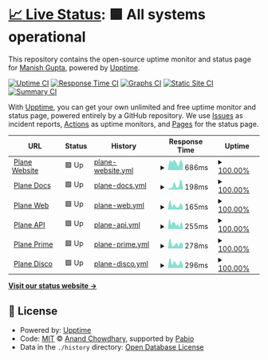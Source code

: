 # [📈 Live Status](https://mguptahub.github.io/upptime): <!--live status--> **🟩 All systems operational**

This repository contains the open-source uptime monitor and status page for [Manish Gupta](https://mguptahub.github.io/upptime), powered by [Upptime](https://github.com/upptime/upptime).

[![Uptime CI](https://github.com/mguptahub/upptime/workflows/Uptime%20CI/badge.svg)](https://github.com/mguptahub/upptime/actions?query=workflow%3A%22Uptime+CI%22)
[![Response Time CI](https://github.com/mguptahub/upptime/workflows/Response%20Time%20CI/badge.svg)](https://github.com/mguptahub/upptime/actions?query=workflow%3A%22Response+Time+CI%22)
[![Graphs CI](https://github.com/mguptahub/upptime/workflows/Graphs%20CI/badge.svg)](https://github.com/mguptahub/upptime/actions?query=workflow%3A%22Graphs+CI%22)
[![Static Site CI](https://github.com/mguptahub/upptime/workflows/Static%20Site%20CI/badge.svg)](https://github.com/mguptahub/upptime/actions?query=workflow%3A%22Static+Site+CI%22)
[![Summary CI](https://github.com/mguptahub/upptime/workflows/Summary%20CI/badge.svg)](https://github.com/mguptahub/upptime/actions?query=workflow%3A%22Summary+CI%22)

With [Upptime](https://upptime.js.org), you can get your own unlimited and free uptime monitor and status page, powered entirely by a GitHub repository. We use [Issues](https://github.com/mguptahub/upptime/issues) as incident reports, [Actions](https://github.com/mguptahub/upptime/actions) as uptime monitors, and [Pages](https://mguptahub.github.io/upptime) for the status page.

<!--start: status pages-->
<!-- This summary is generated by Upptime (https://github.com/upptime/upptime) -->
<!-- Do not edit this manually, your changes will be overwritten -->
<!-- prettier-ignore -->
| URL | Status | History | Response Time | Uptime |
| --- | ------ | ------- | ------------- | ------ |
| <img alt="" src="https://icons.duckduckgo.com/ip3/www.plane.so.ico" height="13"> [Plane Website](https://www.plane.so) | 🟩 Up | [plane-website.yml](https://github.com/mguptahub/upptime/commits/HEAD/history/plane-website.yml) | <details><summary><img alt="Response time graph" src="./graphs/plane-website/response-time-week.png" height="20"> 686ms</summary><br><a href="https://mguptahub.github.io/upptime/history/plane-website"><img alt="Response time 576" src="https://img.shields.io/endpoint?url=https%3A%2F%2Fraw.githubusercontent.com%2Fmguptahub%2Fupptime%2FHEAD%2Fapi%2Fplane-website%2Fresponse-time.json"></a><br><a href="https://mguptahub.github.io/upptime/history/plane-website"><img alt="24-hour response time 516" src="https://img.shields.io/endpoint?url=https%3A%2F%2Fraw.githubusercontent.com%2Fmguptahub%2Fupptime%2FHEAD%2Fapi%2Fplane-website%2Fresponse-time-day.json"></a><br><a href="https://mguptahub.github.io/upptime/history/plane-website"><img alt="7-day response time 686" src="https://img.shields.io/endpoint?url=https%3A%2F%2Fraw.githubusercontent.com%2Fmguptahub%2Fupptime%2FHEAD%2Fapi%2Fplane-website%2Fresponse-time-week.json"></a><br><a href="https://mguptahub.github.io/upptime/history/plane-website"><img alt="30-day response time 595" src="https://img.shields.io/endpoint?url=https%3A%2F%2Fraw.githubusercontent.com%2Fmguptahub%2Fupptime%2FHEAD%2Fapi%2Fplane-website%2Fresponse-time-month.json"></a><br><a href="https://mguptahub.github.io/upptime/history/plane-website"><img alt="1-year response time 576" src="https://img.shields.io/endpoint?url=https%3A%2F%2Fraw.githubusercontent.com%2Fmguptahub%2Fupptime%2FHEAD%2Fapi%2Fplane-website%2Fresponse-time-year.json"></a></details> | <details><summary><a href="https://mguptahub.github.io/upptime/history/plane-website">100.00%</a></summary><a href="https://mguptahub.github.io/upptime/history/plane-website"><img alt="All-time uptime 100.00%" src="https://img.shields.io/endpoint?url=https%3A%2F%2Fraw.githubusercontent.com%2Fmguptahub%2Fupptime%2FHEAD%2Fapi%2Fplane-website%2Fuptime.json"></a><br><a href="https://mguptahub.github.io/upptime/history/plane-website"><img alt="24-hour uptime 100.00%" src="https://img.shields.io/endpoint?url=https%3A%2F%2Fraw.githubusercontent.com%2Fmguptahub%2Fupptime%2FHEAD%2Fapi%2Fplane-website%2Fuptime-day.json"></a><br><a href="https://mguptahub.github.io/upptime/history/plane-website"><img alt="7-day uptime 100.00%" src="https://img.shields.io/endpoint?url=https%3A%2F%2Fraw.githubusercontent.com%2Fmguptahub%2Fupptime%2FHEAD%2Fapi%2Fplane-website%2Fuptime-week.json"></a><br><a href="https://mguptahub.github.io/upptime/history/plane-website"><img alt="30-day uptime 100.00%" src="https://img.shields.io/endpoint?url=https%3A%2F%2Fraw.githubusercontent.com%2Fmguptahub%2Fupptime%2FHEAD%2Fapi%2Fplane-website%2Fuptime-month.json"></a><br><a href="https://mguptahub.github.io/upptime/history/plane-website"><img alt="1-year uptime 100.00%" src="https://img.shields.io/endpoint?url=https%3A%2F%2Fraw.githubusercontent.com%2Fmguptahub%2Fupptime%2FHEAD%2Fapi%2Fplane-website%2Fuptime-year.json"></a></details>
| <img alt="" src="https://icons.duckduckgo.com/ip3/docs.plane.so.ico" height="13"> [Plane Docs](https://docs.plane.so) | 🟩 Up | [plane-docs.yml](https://github.com/mguptahub/upptime/commits/HEAD/history/plane-docs.yml) | <details><summary><img alt="Response time graph" src="./graphs/plane-docs/response-time-week.png" height="20"> 198ms</summary><br><a href="https://mguptahub.github.io/upptime/history/plane-docs"><img alt="Response time 266" src="https://img.shields.io/endpoint?url=https%3A%2F%2Fraw.githubusercontent.com%2Fmguptahub%2Fupptime%2FHEAD%2Fapi%2Fplane-docs%2Fresponse-time.json"></a><br><a href="https://mguptahub.github.io/upptime/history/plane-docs"><img alt="24-hour response time 139" src="https://img.shields.io/endpoint?url=https%3A%2F%2Fraw.githubusercontent.com%2Fmguptahub%2Fupptime%2FHEAD%2Fapi%2Fplane-docs%2Fresponse-time-day.json"></a><br><a href="https://mguptahub.github.io/upptime/history/plane-docs"><img alt="7-day response time 198" src="https://img.shields.io/endpoint?url=https%3A%2F%2Fraw.githubusercontent.com%2Fmguptahub%2Fupptime%2FHEAD%2Fapi%2Fplane-docs%2Fresponse-time-week.json"></a><br><a href="https://mguptahub.github.io/upptime/history/plane-docs"><img alt="30-day response time 265" src="https://img.shields.io/endpoint?url=https%3A%2F%2Fraw.githubusercontent.com%2Fmguptahub%2Fupptime%2FHEAD%2Fapi%2Fplane-docs%2Fresponse-time-month.json"></a><br><a href="https://mguptahub.github.io/upptime/history/plane-docs"><img alt="1-year response time 266" src="https://img.shields.io/endpoint?url=https%3A%2F%2Fraw.githubusercontent.com%2Fmguptahub%2Fupptime%2FHEAD%2Fapi%2Fplane-docs%2Fresponse-time-year.json"></a></details> | <details><summary><a href="https://mguptahub.github.io/upptime/history/plane-docs">100.00%</a></summary><a href="https://mguptahub.github.io/upptime/history/plane-docs"><img alt="All-time uptime 100.00%" src="https://img.shields.io/endpoint?url=https%3A%2F%2Fraw.githubusercontent.com%2Fmguptahub%2Fupptime%2FHEAD%2Fapi%2Fplane-docs%2Fuptime.json"></a><br><a href="https://mguptahub.github.io/upptime/history/plane-docs"><img alt="24-hour uptime 100.00%" src="https://img.shields.io/endpoint?url=https%3A%2F%2Fraw.githubusercontent.com%2Fmguptahub%2Fupptime%2FHEAD%2Fapi%2Fplane-docs%2Fuptime-day.json"></a><br><a href="https://mguptahub.github.io/upptime/history/plane-docs"><img alt="7-day uptime 100.00%" src="https://img.shields.io/endpoint?url=https%3A%2F%2Fraw.githubusercontent.com%2Fmguptahub%2Fupptime%2FHEAD%2Fapi%2Fplane-docs%2Fuptime-week.json"></a><br><a href="https://mguptahub.github.io/upptime/history/plane-docs"><img alt="30-day uptime 100.00%" src="https://img.shields.io/endpoint?url=https%3A%2F%2Fraw.githubusercontent.com%2Fmguptahub%2Fupptime%2FHEAD%2Fapi%2Fplane-docs%2Fuptime-month.json"></a><br><a href="https://mguptahub.github.io/upptime/history/plane-docs"><img alt="1-year uptime 100.00%" src="https://img.shields.io/endpoint?url=https%3A%2F%2Fraw.githubusercontent.com%2Fmguptahub%2Fupptime%2FHEAD%2Fapi%2Fplane-docs%2Fuptime-year.json"></a></details>
| <img alt="" src="https://icons.duckduckgo.com/ip3/app.plane.so.ico" height="13"> [Plane Web](https://app.plane.so) | 🟩 Up | [plane-web.yml](https://github.com/mguptahub/upptime/commits/HEAD/history/plane-web.yml) | <details><summary><img alt="Response time graph" src="./graphs/plane-web/response-time-week.png" height="20"> 165ms</summary><br><a href="https://mguptahub.github.io/upptime/history/plane-web"><img alt="Response time 183" src="https://img.shields.io/endpoint?url=https%3A%2F%2Fraw.githubusercontent.com%2Fmguptahub%2Fupptime%2FHEAD%2Fapi%2Fplane-web%2Fresponse-time.json"></a><br><a href="https://mguptahub.github.io/upptime/history/plane-web"><img alt="24-hour response time 96" src="https://img.shields.io/endpoint?url=https%3A%2F%2Fraw.githubusercontent.com%2Fmguptahub%2Fupptime%2FHEAD%2Fapi%2Fplane-web%2Fresponse-time-day.json"></a><br><a href="https://mguptahub.github.io/upptime/history/plane-web"><img alt="7-day response time 165" src="https://img.shields.io/endpoint?url=https%3A%2F%2Fraw.githubusercontent.com%2Fmguptahub%2Fupptime%2FHEAD%2Fapi%2Fplane-web%2Fresponse-time-week.json"></a><br><a href="https://mguptahub.github.io/upptime/history/plane-web"><img alt="30-day response time 187" src="https://img.shields.io/endpoint?url=https%3A%2F%2Fraw.githubusercontent.com%2Fmguptahub%2Fupptime%2FHEAD%2Fapi%2Fplane-web%2Fresponse-time-month.json"></a><br><a href="https://mguptahub.github.io/upptime/history/plane-web"><img alt="1-year response time 183" src="https://img.shields.io/endpoint?url=https%3A%2F%2Fraw.githubusercontent.com%2Fmguptahub%2Fupptime%2FHEAD%2Fapi%2Fplane-web%2Fresponse-time-year.json"></a></details> | <details><summary><a href="https://mguptahub.github.io/upptime/history/plane-web">100.00%</a></summary><a href="https://mguptahub.github.io/upptime/history/plane-web"><img alt="All-time uptime 100.00%" src="https://img.shields.io/endpoint?url=https%3A%2F%2Fraw.githubusercontent.com%2Fmguptahub%2Fupptime%2FHEAD%2Fapi%2Fplane-web%2Fuptime.json"></a><br><a href="https://mguptahub.github.io/upptime/history/plane-web"><img alt="24-hour uptime 100.00%" src="https://img.shields.io/endpoint?url=https%3A%2F%2Fraw.githubusercontent.com%2Fmguptahub%2Fupptime%2FHEAD%2Fapi%2Fplane-web%2Fuptime-day.json"></a><br><a href="https://mguptahub.github.io/upptime/history/plane-web"><img alt="7-day uptime 100.00%" src="https://img.shields.io/endpoint?url=https%3A%2F%2Fraw.githubusercontent.com%2Fmguptahub%2Fupptime%2FHEAD%2Fapi%2Fplane-web%2Fuptime-week.json"></a><br><a href="https://mguptahub.github.io/upptime/history/plane-web"><img alt="30-day uptime 100.00%" src="https://img.shields.io/endpoint?url=https%3A%2F%2Fraw.githubusercontent.com%2Fmguptahub%2Fupptime%2FHEAD%2Fapi%2Fplane-web%2Fuptime-month.json"></a><br><a href="https://mguptahub.github.io/upptime/history/plane-web"><img alt="1-year uptime 100.00%" src="https://img.shields.io/endpoint?url=https%3A%2F%2Fraw.githubusercontent.com%2Fmguptahub%2Fupptime%2FHEAD%2Fapi%2Fplane-web%2Fuptime-year.json"></a></details>
| <img alt="" src="https://icons.duckduckgo.com/ip3/api.plane.so.ico" height="13"> [Plane API](https://api.plane.so) | 🟩 Up | [plane-api.yml](https://github.com/mguptahub/upptime/commits/HEAD/history/plane-api.yml) | <details><summary><img alt="Response time graph" src="./graphs/plane-api/response-time-week.png" height="20"> 255ms</summary><br><a href="https://mguptahub.github.io/upptime/history/plane-api"><img alt="Response time 228" src="https://img.shields.io/endpoint?url=https%3A%2F%2Fraw.githubusercontent.com%2Fmguptahub%2Fupptime%2FHEAD%2Fapi%2Fplane-api%2Fresponse-time.json"></a><br><a href="https://mguptahub.github.io/upptime/history/plane-api"><img alt="24-hour response time 136" src="https://img.shields.io/endpoint?url=https%3A%2F%2Fraw.githubusercontent.com%2Fmguptahub%2Fupptime%2FHEAD%2Fapi%2Fplane-api%2Fresponse-time-day.json"></a><br><a href="https://mguptahub.github.io/upptime/history/plane-api"><img alt="7-day response time 255" src="https://img.shields.io/endpoint?url=https%3A%2F%2Fraw.githubusercontent.com%2Fmguptahub%2Fupptime%2FHEAD%2Fapi%2Fplane-api%2Fresponse-time-week.json"></a><br><a href="https://mguptahub.github.io/upptime/history/plane-api"><img alt="30-day response time 240" src="https://img.shields.io/endpoint?url=https%3A%2F%2Fraw.githubusercontent.com%2Fmguptahub%2Fupptime%2FHEAD%2Fapi%2Fplane-api%2Fresponse-time-month.json"></a><br><a href="https://mguptahub.github.io/upptime/history/plane-api"><img alt="1-year response time 228" src="https://img.shields.io/endpoint?url=https%3A%2F%2Fraw.githubusercontent.com%2Fmguptahub%2Fupptime%2FHEAD%2Fapi%2Fplane-api%2Fresponse-time-year.json"></a></details> | <details><summary><a href="https://mguptahub.github.io/upptime/history/plane-api">100.00%</a></summary><a href="https://mguptahub.github.io/upptime/history/plane-api"><img alt="All-time uptime 100.00%" src="https://img.shields.io/endpoint?url=https%3A%2F%2Fraw.githubusercontent.com%2Fmguptahub%2Fupptime%2FHEAD%2Fapi%2Fplane-api%2Fuptime.json"></a><br><a href="https://mguptahub.github.io/upptime/history/plane-api"><img alt="24-hour uptime 100.00%" src="https://img.shields.io/endpoint?url=https%3A%2F%2Fraw.githubusercontent.com%2Fmguptahub%2Fupptime%2FHEAD%2Fapi%2Fplane-api%2Fuptime-day.json"></a><br><a href="https://mguptahub.github.io/upptime/history/plane-api"><img alt="7-day uptime 100.00%" src="https://img.shields.io/endpoint?url=https%3A%2F%2Fraw.githubusercontent.com%2Fmguptahub%2Fupptime%2FHEAD%2Fapi%2Fplane-api%2Fuptime-week.json"></a><br><a href="https://mguptahub.github.io/upptime/history/plane-api"><img alt="30-day uptime 100.00%" src="https://img.shields.io/endpoint?url=https%3A%2F%2Fraw.githubusercontent.com%2Fmguptahub%2Fupptime%2FHEAD%2Fapi%2Fplane-api%2Fuptime-month.json"></a><br><a href="https://mguptahub.github.io/upptime/history/plane-api"><img alt="1-year uptime 100.00%" src="https://img.shields.io/endpoint?url=https%3A%2F%2Fraw.githubusercontent.com%2Fmguptahub%2Fupptime%2FHEAD%2Fapi%2Fplane-api%2Fuptime-year.json"></a></details>
| <img alt="" src="https://icons.duckduckgo.com/ip3/prime.plane.so.ico" height="13"> [Plane Prime](https://prime.plane.so) | 🟩 Up | [plane-prime.yml](https://github.com/mguptahub/upptime/commits/HEAD/history/plane-prime.yml) | <details><summary><img alt="Response time graph" src="./graphs/plane-prime/response-time-week.png" height="20"> 278ms</summary><br><a href="https://mguptahub.github.io/upptime/history/plane-prime"><img alt="Response time 299" src="https://img.shields.io/endpoint?url=https%3A%2F%2Fraw.githubusercontent.com%2Fmguptahub%2Fupptime%2FHEAD%2Fapi%2Fplane-prime%2Fresponse-time.json"></a><br><a href="https://mguptahub.github.io/upptime/history/plane-prime"><img alt="24-hour response time 239" src="https://img.shields.io/endpoint?url=https%3A%2F%2Fraw.githubusercontent.com%2Fmguptahub%2Fupptime%2FHEAD%2Fapi%2Fplane-prime%2Fresponse-time-day.json"></a><br><a href="https://mguptahub.github.io/upptime/history/plane-prime"><img alt="7-day response time 278" src="https://img.shields.io/endpoint?url=https%3A%2F%2Fraw.githubusercontent.com%2Fmguptahub%2Fupptime%2FHEAD%2Fapi%2Fplane-prime%2Fresponse-time-week.json"></a><br><a href="https://mguptahub.github.io/upptime/history/plane-prime"><img alt="30-day response time 315" src="https://img.shields.io/endpoint?url=https%3A%2F%2Fraw.githubusercontent.com%2Fmguptahub%2Fupptime%2FHEAD%2Fapi%2Fplane-prime%2Fresponse-time-month.json"></a><br><a href="https://mguptahub.github.io/upptime/history/plane-prime"><img alt="1-year response time 299" src="https://img.shields.io/endpoint?url=https%3A%2F%2Fraw.githubusercontent.com%2Fmguptahub%2Fupptime%2FHEAD%2Fapi%2Fplane-prime%2Fresponse-time-year.json"></a></details> | <details><summary><a href="https://mguptahub.github.io/upptime/history/plane-prime">100.00%</a></summary><a href="https://mguptahub.github.io/upptime/history/plane-prime"><img alt="All-time uptime 99.94%" src="https://img.shields.io/endpoint?url=https%3A%2F%2Fraw.githubusercontent.com%2Fmguptahub%2Fupptime%2FHEAD%2Fapi%2Fplane-prime%2Fuptime.json"></a><br><a href="https://mguptahub.github.io/upptime/history/plane-prime"><img alt="24-hour uptime 100.00%" src="https://img.shields.io/endpoint?url=https%3A%2F%2Fraw.githubusercontent.com%2Fmguptahub%2Fupptime%2FHEAD%2Fapi%2Fplane-prime%2Fuptime-day.json"></a><br><a href="https://mguptahub.github.io/upptime/history/plane-prime"><img alt="7-day uptime 100.00%" src="https://img.shields.io/endpoint?url=https%3A%2F%2Fraw.githubusercontent.com%2Fmguptahub%2Fupptime%2FHEAD%2Fapi%2Fplane-prime%2Fuptime-week.json"></a><br><a href="https://mguptahub.github.io/upptime/history/plane-prime"><img alt="30-day uptime 99.93%" src="https://img.shields.io/endpoint?url=https%3A%2F%2Fraw.githubusercontent.com%2Fmguptahub%2Fupptime%2FHEAD%2Fapi%2Fplane-prime%2Fuptime-month.json"></a><br><a href="https://mguptahub.github.io/upptime/history/plane-prime"><img alt="1-year uptime 99.94%" src="https://img.shields.io/endpoint?url=https%3A%2F%2Fraw.githubusercontent.com%2Fmguptahub%2Fupptime%2FHEAD%2Fapi%2Fplane-prime%2Fuptime-year.json"></a></details>
| <img alt="" src="https://icons.duckduckgo.com/ip3/disco.plane.so.ico" height="13"> [Plane Disco](https://disco.plane.so) | 🟩 Up | [plane-disco.yml](https://github.com/mguptahub/upptime/commits/HEAD/history/plane-disco.yml) | <details><summary><img alt="Response time graph" src="./graphs/plane-disco/response-time-week.png" height="20"> 296ms</summary><br><a href="https://mguptahub.github.io/upptime/history/plane-disco"><img alt="Response time 268" src="https://img.shields.io/endpoint?url=https%3A%2F%2Fraw.githubusercontent.com%2Fmguptahub%2Fupptime%2FHEAD%2Fapi%2Fplane-disco%2Fresponse-time.json"></a><br><a href="https://mguptahub.github.io/upptime/history/plane-disco"><img alt="24-hour response time 161" src="https://img.shields.io/endpoint?url=https%3A%2F%2Fraw.githubusercontent.com%2Fmguptahub%2Fupptime%2FHEAD%2Fapi%2Fplane-disco%2Fresponse-time-day.json"></a><br><a href="https://mguptahub.github.io/upptime/history/plane-disco"><img alt="7-day response time 296" src="https://img.shields.io/endpoint?url=https%3A%2F%2Fraw.githubusercontent.com%2Fmguptahub%2Fupptime%2FHEAD%2Fapi%2Fplane-disco%2Fresponse-time-week.json"></a><br><a href="https://mguptahub.github.io/upptime/history/plane-disco"><img alt="30-day response time 269" src="https://img.shields.io/endpoint?url=https%3A%2F%2Fraw.githubusercontent.com%2Fmguptahub%2Fupptime%2FHEAD%2Fapi%2Fplane-disco%2Fresponse-time-month.json"></a><br><a href="https://mguptahub.github.io/upptime/history/plane-disco"><img alt="1-year response time 268" src="https://img.shields.io/endpoint?url=https%3A%2F%2Fraw.githubusercontent.com%2Fmguptahub%2Fupptime%2FHEAD%2Fapi%2Fplane-disco%2Fresponse-time-year.json"></a></details> | <details><summary><a href="https://mguptahub.github.io/upptime/history/plane-disco">100.00%</a></summary><a href="https://mguptahub.github.io/upptime/history/plane-disco"><img alt="All-time uptime 99.95%" src="https://img.shields.io/endpoint?url=https%3A%2F%2Fraw.githubusercontent.com%2Fmguptahub%2Fupptime%2FHEAD%2Fapi%2Fplane-disco%2Fuptime.json"></a><br><a href="https://mguptahub.github.io/upptime/history/plane-disco"><img alt="24-hour uptime 100.00%" src="https://img.shields.io/endpoint?url=https%3A%2F%2Fraw.githubusercontent.com%2Fmguptahub%2Fupptime%2FHEAD%2Fapi%2Fplane-disco%2Fuptime-day.json"></a><br><a href="https://mguptahub.github.io/upptime/history/plane-disco"><img alt="7-day uptime 100.00%" src="https://img.shields.io/endpoint?url=https%3A%2F%2Fraw.githubusercontent.com%2Fmguptahub%2Fupptime%2FHEAD%2Fapi%2Fplane-disco%2Fuptime-week.json"></a><br><a href="https://mguptahub.github.io/upptime/history/plane-disco"><img alt="30-day uptime 99.94%" src="https://img.shields.io/endpoint?url=https%3A%2F%2Fraw.githubusercontent.com%2Fmguptahub%2Fupptime%2FHEAD%2Fapi%2Fplane-disco%2Fuptime-month.json"></a><br><a href="https://mguptahub.github.io/upptime/history/plane-disco"><img alt="1-year uptime 99.95%" src="https://img.shields.io/endpoint?url=https%3A%2F%2Fraw.githubusercontent.com%2Fmguptahub%2Fupptime%2FHEAD%2Fapi%2Fplane-disco%2Fuptime-year.json"></a></details>

<!--end: status pages-->

[**Visit our status website →**](https://mguptahub.github.io/upptime)

## 📄 License

- Powered by: [Upptime](https://github.com/upptime/upptime)
- Code: [MIT](./LICENSE) © [Anand Chowdhary](https://anandchowdhary.com), supported by [Pabio](https://pabio.com)
- Data in the `./history` directory: [Open Database License](https://opendatacommons.org/licenses/odbl/1-0/)
